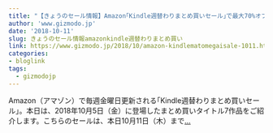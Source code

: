 ```yaml
---
title: "【きょうのセール情報】Amazon｢Kindle週替わりまとめ買いセール｣で最大70%オフ！ 『食の軍師』や『おいしい銀座』がお買い得に"
author: 'www.gizmodo.jp'
date: '2018-10-11'
slug: きょうのセール情報amazonkindle週替わりまとめ買い
link: https://www.gizmodo.jp/2018/10/amazon-kindlematomegaisale-1011.html
categories:
- bloglink
tags:
  - gizmodojp
---
```


Amazon（アマゾン）で毎週金曜日更新される｢Kindle週替わりまとめ買いセール｣。本日は、2018年10月5日（金）に登場したまとめ買いタイトル7作品をご紹介します。こちらのセールは、本日10月11日（木）まで[... <i class="fas fa-external-link-alt"></i>](https://www.gizmodo.jp/2018/10/amazon-kindlematomegaisale-1011.html)

